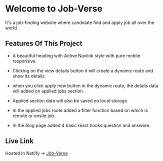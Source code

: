 # Welcome to Job-Verse

It's a job-finding website where candidate find and apply job all over the world.
## Features Of This Project

- A beautiful heading with Active Navlink style with pure mobile responsive.

- Clicking on the view details button it will create a dynamic route and show its details.


- when you click apply now button in the dynamic route, the details data will added on applied jobs section.
- Applied section data will also be saved on local storage.
- In the applied jobs route added a filter function based on which is remote or onsite job .
- In the blog page added 4 basic react hooks question and answere.



## Live Link

Hosted in Netlify -> [Job-Verse](https://nimble-cranachan-a6cd0a.netlify.app)
